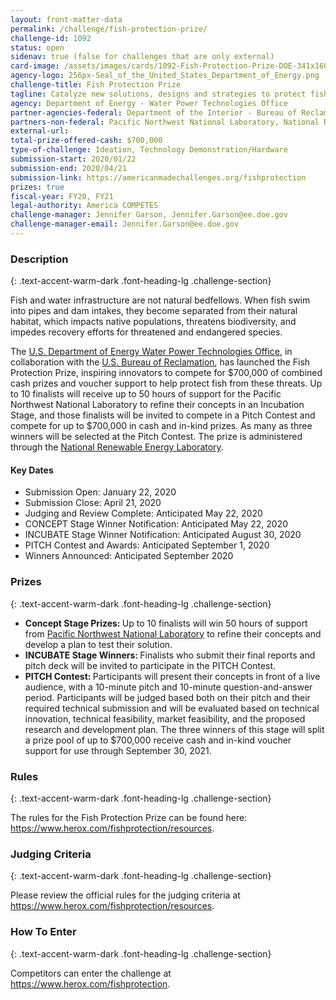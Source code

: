 ```yaml
---
layout: front-matter-data
permalink: /challenge/fish-protection-prize/
challenge-id: 1092
status: open
sidenav: true (false for challenges that are only external)
card-image: /assets/images/cards/1092-Fish-Protection-Prize-DOE-341x160.jpg
agency-logo: 256px-Seal_of_the_United_States_Department_of_Energy.png
challenge-title: Fish Protection Prize
tagline: Catalyze new solutions, designs and strategies to protect fish from water infrastructure, such as water diversions, pipes and hydropower dam intakes.
agency: Department of Energy - Water Power Technologies Office
partner-agencies-federal: Department of the Interior - Bureau of Reclamation
partners-non-federal: Pacific Northwest National Laboratory, National Renewable Energy Laboratory
external-url:
total-prize-offered-cash: $700,000
type-of-challenge: Ideation, Technology Demonstration/Hardware
submission-start: 2020/01/22
submission-end: 2020/04/21
submission-link: https://americanmadechallenges.org/fishprotection
prizes: true
fiscal-year: FY20, FY21
legal-authority: America COMPETES
challenge-manager: Jennifer Garson, Jennifer.Garson@ee.doe.gov
challenge-manager-email: Jennifer.Garson@ee.doe.gov
---
```




<!-- Description start -->
### Description
{: .text-accent-warm-dark .font-heading-lg .challenge-section}

<p>Fish and water infrastructure are not natural bedfellows. When fish swim into pipes and dam intakes, they become separated from their natural habitat, which impacts native populations, threatens biodiversity, and impedes recovery efforts for threatened and endangered species. </p>
<p>The <a href="https://www.energy.gov/eere/water/water-power-technologies-office" target="_blank" rel="noopener">U.S. Department of Energy Water Power Technologies Office</a>, in collaboration with the <a href="https://www.usbr.gov/" target="_blank" rel="noopener">U.S. Bureau of Reclamation</a>, has launched the Fish Protection Prize, inspiring innovators to compete for $700,000 of combined cash prizes and voucher support to help protect fish from these threats. Up to 10 finalists will receive up to 50 hours of support for the Pacific Northwest National Laboratory to refine their concepts in an Incubation Stage, and those finalists will be invited to compete in a Pitch Contest and compete for up to $700,000 in cash and in-kind prizes. As many as three winners will be selected at the Pitch Contest. The prize is administered through the <a href="https://www.pnnl.gov/" target="_blank" rel="noopener">National Renewable Energy Laboratory</a>.</p>
<h4>Key Dates</h4>
<ul>
<li>Submission Open: January 22, 2020</li>
<li>Submission Close: April 21, 2020</li>
<li>Judging and Review Complete: Anticipated May 22, 2020</li> 
<li>CONCEPT Stage Winner Notification: Anticipated May 22, 2020</li>
<li>INCUBATE Stage Winner Notification: Anticipated August 30, 2020</li>
<li>PITCH Contest and Awards: Anticipated September 1, 2020</li>
<li>Winners Announced: Anticipated September 2020</li>
</ul>

<!-- Prizes start -->
### Prizes
{: .text-accent-warm-dark .font-heading-lg .challenge-section}

<ul>
<li><strong>Concept Stage Prizes: </strong>Up to 10 finalists will win 50 hours of support from <a href="https://www.pnnl.gov/" target="_blank" rel="noopener">Pacific Northwest National Laboratory</a> to refine their concepts and develop a plan to test their solution.</li>
<li><strong>INCUBATE Stage Winners: </strong>Finalists who submit their final reports and pitch deck will be invited to participate in the PITCH Contest.</li>  
<li><strong>PITCH Contest: </strong>Participants will present their concepts in front of a live audience, with a 10-minute pitch and 10-minute question-and-answer period. Participants will be judged based both on their pitch and their required technical submission and will be evaluated based on technical innovation, technical feasibility, market feasibility, and the proposed research and development plan. The three winners of this stage will split a prize pool of up to $700,000 receive cash and in-kind voucher support for use through September 30, 2021.</li> 
  </ul>

<!-- Rules start -->
### Rules 
{: .text-accent-warm-dark .font-heading-lg .challenge-section}

<p>The rules for the Fish Protection Prize can be found here: <a href="https://www.herox.com/fishprotection/resources" target="_blank" rel="noopener">https://www.herox.com/fishprotection/resources</a>.</p>

<!-- Judging start -->
### Judging Criteria
{: .text-accent-warm-dark .font-heading-lg .challenge-section}

<p>Please review the official rules for the judging criteria at <a href="https://www.herox.com/fishprotection/resources" target="_blank" rel="noopener">https://www.herox.com/fishprotection/resources</a>.</p>

<!--  How To Enter start -->
### How To Enter
{: .text-accent-warm-dark .font-heading-lg .challenge-section}

<p>Competitors can enter the challenge at <a href="https://www.herox.com/fishprotection" target="_blank" rel="noopener">https://www.herox.com/fishprotection</a>.</p>
